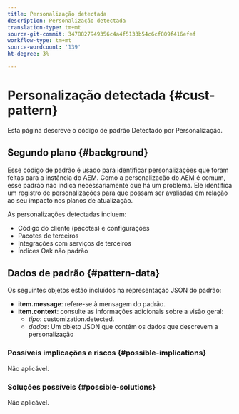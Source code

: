 ```yaml
---
title: Personalização detectada
description: Personalização detectada
translation-type: tm+mt
source-git-commit: 3478827949356c4a4f5133b54c6cf809f416efef
workflow-type: tm+mt
source-wordcount: '139'
ht-degree: 3%

---
```



# Personalização detectada {#cust-pattern}

Esta página descreve o código de padrão Detectado por Personalização.

## Segundo plano {#background}

Esse código de padrão é usado para identificar personalizações que foram feitas para a instância do AEM. Como a personalização do AEM é comum, esse padrão não indica necessariamente que há um problema. Ele identifica um registro de personalizações para que possam ser avaliadas em relação ao seu impacto nos planos de atualização.

As personalizações detectadas incluem:

* Código do cliente (pacotes) e configurações
* Pacotes de terceiros
* Integrações com serviços de terceiros
* Índices Oak não padrão

## Dados de padrão {#pattern-data}

Os seguintes objetos estão incluídos na representação JSON do padrão:

* **item.message**: refere-se à mensagem do padrão.
* **item.context**: consulte as informações adicionais sobre a visão geral:
   * *tipo*: customization.detected.
   * *dados*: Um objeto JSON que contém os dados que descrevem a personalização

### Possíveis implicações e riscos {#possible-implications}

Não aplicável.

### Soluções possíveis  {#possible-solutions}

Não aplicável.
